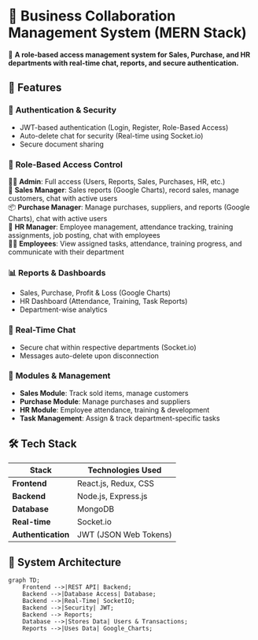 # 🏢 Business Collaboration Management System (MERN Stack)  

🚀 **A role-based access management system for Sales, Purchase, and HR departments with real-time chat, reports, and secure authentication.**  

## 📌 Features  

### 🔐 **Authentication & Security**  
- JWT-based authentication (Login, Register, Role-Based Access)  
- Auto-delete chat for security (Real-time using Socket.io)  
- Secure document sharing  

### 🎯 **Role-Based Access Control**  
👨‍💼 **Admin**: Full access (Users, Reports, Sales, Purchases, HR, etc.)  
🛒 **Sales Manager**: Sales reports (Google Charts), record sales, manage customers, chat with active users  
📦 **Purchase Manager**: Manage purchases, suppliers, and reports (Google Charts), chat with active users  
👥 **HR Manager**: Employee management, attendance tracking, training assignments, job posting, chat with employees  
👨‍💻 **Employees**: View assigned tasks, attendance, training progress, and communicate with their department  

### 📊 **Reports & Dashboards**  
- Sales, Purchase, Profit & Loss (Google Charts)  
- HR Dashboard (Attendance, Training, Task Reports)  
- Department-wise analytics  

### 💬 **Real-Time Chat**  
- Secure chat within respective departments (Socket.io)  
- Messages auto-delete upon disconnection  

### 📂 **Modules & Management**  
- **Sales Module**: Track sold items, manage customers  
- **Purchase Module**: Manage purchases and suppliers  
- **HR Module**: Employee attendance, training & development  
- **Task Management**: Assign & track department-specific tasks  

## 🛠️ Tech Stack  

| Stack        | Technologies Used |
|-------------|-----------------|
| **Frontend** | React.js, Redux, CSS |
| **Backend** | Node.js, Express.js |
| **Database** | MongoDB |
| **Real-time** | Socket.io |
| **Authentication** | JWT (JSON Web Tokens) |

## 📌 System Architecture  

```mermaid
graph TD;
    Frontend -->|REST API| Backend;
    Backend -->|Database Access| Database;
    Backend -->|Real-Time| SocketIO;
    Backend -->|Security| JWT;
    Backend --> Reports;
    Database -->|Stores Data| Users & Transactions;
    Reports -->|Uses Data| Google_Charts;
